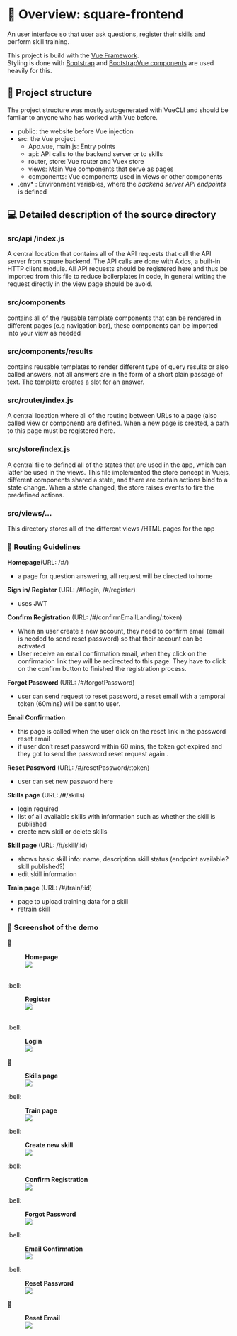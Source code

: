 # :rocket: Overview: square-frontend
An user interface so that user ask questions, register their skills and perform skill training.

This project is build with the [Vue Framework](https://vuejs.org/v2/guide/index.html).  
Styling is done with [Bootstrap](https://getbootstrap.com/docs/4.0/getting-started/introduction/) and [BootstrapVue components](https://bootstrap-vue.js.org/docs/components/) are used heavily for this. 

## :triangular_flag_on_post: Project structure
The project structure was mostly autogenerated with VueCLI and should be familar to anyone who has worked with Vue before.

* public: the website before Vue injection  
* src: the Vue project  
    * App.vue, main.js: Entry points  
    * api: API calls to the backend server or to skills  
    * router, store: Vue router and Vuex store  
    * views: Main Vue components that serve as pages  
    * components: Vue components used in views or other components
* .env* : Environment variables, where the *backend server API endpoints* is defined


## :computer:  Detailed description of the source directory
### src/api /index.js 

A central location that contains all of the API requests that call the API server from square backend. The API calls are done with Axios, a built-in HTTP client module. All API requests should be registered here and thus be imported from this file to reduce boilerplates in code, in general writing the request directly in the view page should be avoid.

### src/components  

contains all of the reusable template components that can be rendered in different pages (e.g navigation bar), these components can be imported into your view as needed

### src/components/results

contains reusable templates to render different type of query results or also called answers, not all answers are in the form of a short plain passage of text. The template creates a slot for an answer.

### src/router/index.js

A central location where all of the routing between URLs to a page (also called view or component) are defined. When a new page is created, a path to this page must be registered here.


### src/store/index.js
A central file to defined all of the states that are used in the app, which can latter be used in the views. This file implemented the store concept in Vuejs, different components shared a state, and there are certain actions bind to a state change. When a state changed, the store raises events to fire the predefined actions. 

### src/views/…
This directory stores all of the different views /HTML pages for the app

### :memo: Routing Guidelines 
__Homepage__(URL: /#/)  
* a page for question answering, all request will be directed to home

__Sign in/ Register__ (URL: /#/login, /#/register)
* uses JWT  

__Confirm Registration__ (URL: /#/confirmEmailLanding/:token)  
* When an user create a new account, they need to confirm email (email is needed to send reset password) so that their account can be activated
* User receive an email confirmation email, when they click on the confirmation link they will be redirected to this page. They have to click on the confirm button to finished the registration process.

__Forgot Password__ (URL: /#/forgotPassword)
* user can send request to reset password, a reset email with a temporal token (60mins) will be sent to user. 

__Email Confirmation__
* this page is called when the user click on the reset link in the password reset email
* if user don’t reset password within 60 mins, the token got expired and they got to send the password reset request again .   

__Reset Password__ (URL: /#/resetPassword/:token)  
* user can set new password here  

__Skills page__ (URL: /#/skills)
* login required
* list of all available skills with information such as whether the skill is published
* create new skill or delete skills  

__Skill page__ (URL: /#/skill/:id)  
* shows basic skill info: name, description skill status (endpoint available? skill published?)
* edit skill information   

__Train page__ (URL: /#/train/:id) 
* page to upload training data for a skill  
* retrain skill

### :triangular_flag_on_post: Screenshot of the demo
:bell:<figure>
  <figcaption><b>Homepage</b></figcaption><img
  src="https://github.com/UKPLab/square-core/blob/master/doc/home.PNG"> 
</figure>
<br>
:bell:<figure>
     <figcaption><b>Register</b></figcaption>
  <img
  src="https://github.com/UKPLab/square-core/blob/master/doc/userRegistration.PNG">
</figure>
<br>
:bell:<figure>
     <figcaption><b>Login</b></figcaption>
  <img
  src="https://github.com/UKPLab/square-core/blob/master/doc/login.PNG">
</figure>

:bell:<figure>
     <figcaption><b>Skills page</b></figcaption>
  <img
  src="https://github.com/UKPLab/square-core/blob/master/doc/skills.PNG">
</figure>
:bell:<figure>
     <figcaption><b>Train page</b></figcaption>
  <img
  src="https://github.com/UKPLab/square-core/blob/master/doc/train_skill.PNG">
</figure>
:bell:<figure>
     <figcaption><b>Create new skill</b></figcaption>
  <img
  src="https://github.com/UKPLab/square-core/blob/master/doc/newskill.PNG">
</figure>
:bell:<figure>
     <figcaption><b>Confirm Registration</b></figcaption>
  <img
  src="https://github.com/UKPLab/square-core/blob/master/doc/emailConfirmation.PNG">
</figure>
:bell:<figure>
     <figcaption><b>Forgot Password</b></figcaption>
  <img
  src="https://github.com/UKPLab/square-core/blob/master/doc/resetEmailRequest.PNG">
</figure>
:bell:<figure>
     <figcaption><b>Email Confirmation</b></figcaption>
  <img
  src="https://github.com/UKPLab/square-core/blob/master/doc/reset%20email.PNG">
</figure>
:bell:<figure>
     <figcaption><b>Reset Password</b></figcaption>
  <img
  src="https://github.com/UKPLab/square-core/blob/master/doc/resetEmailRequest.PNG">
</figure>

:bell:<figure>
     <figcaption><b>Reset Email</b></figcaption>
  <img
  src="https://github.com/UKPLab/square-core/blob/master/doc/reset%20email.PNG">
</figure>
